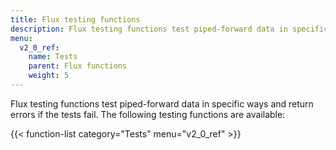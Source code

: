 ```yaml
---
title: Flux testing functions
description: Flux testing functions test piped-forward data in specific ways and return errors if the tests fail.
menu:
  v2_0_ref:
    name: Tests
    parent: Flux functions
    weight: 5
---
```


Flux testing functions test piped-forward data in specific ways and return errors if the tests fail.
The following testing functions are available:

{{< function-list category="Tests" menu="v2_0_ref" >}}
